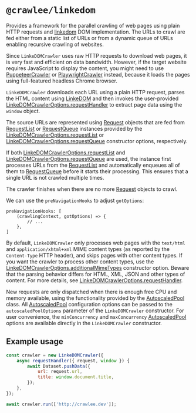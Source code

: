 # `@crawlee/linkedom`

<!-- Note for editors: This README should be kept consistent with JSDOMCrawler one -->

Provides a framework for the parallel crawling of web pages using plain HTTP requests and [linkedom](https://www.npmjs.com/package/linkedom) DOM implementation. The URLs to crawl are fed either from a static list of URLs or from a dynamic queue of URLs enabling recursive crawling of websites.

Since `LinkeDOMCrawler` uses raw HTTP requests to download web pages, it is very fast and efficient on data bandwidth. However, if the target website requires JavaScript to display the content, you might need to use [PuppeteerCrawler](https://crawlee.dev/api/puppeteer-crawler/class/PuppeteerCrawler) or [PlaywrightCrawler](https://crawlee.dev/api/playwright-crawler/class/PlaywrightCrawler) instead, because it loads the pages using full-featured headless Chrome browser.

`LinkeDOMCrawler` downloads each URL using a plain HTTP request, parses the HTML content using [LinkeDOM](https://www.npmjs.com/package/linkedom) and then invokes the user-provided [LinkeDOMCrawlerOptions.requestHandler](https://crawlee.dev/api/linkedom-crawler/interface/LinkeDOMCrawlerOptions#requestHandler) to extract page data using the `window` object.

The source URLs are represented using [Request](https://crawlee.dev/api/core/class/Request) objects that are fed from [RequestList](https://crawlee.dev/api/core/class/RequestList) or [RequestQueue](https://crawlee.dev/api/core/class/RequestQueue) instances provided by the [LinkeDOMCrawlerOptions.requestList](https://crawlee.dev/api/linkedom-crawler/interface/LinkeDOMCrawlerOptions#requestList) or [LinkeDOMCrawlerOptions.requestQueue](https://crawlee.dev/api/linkedom-crawler/interface/LinkeDOMCrawlerOptions#requestQueue) constructor options, respectively.

If both [LinkeDOMCrawlerOptions.requestList](https://crawlee.dev/api/linkedom-crawler/interface/LinkeDOMCrawlerOptions#requestList) and [LinkeDOMCrawlerOptions.requestQueue](https://crawlee.dev/api/linkedom-crawler/interface/LinkeDOMCrawlerOptions#requestQueue) are used, the instance first processes URLs from the [RequestList](https://crawlee.dev/api/core/class/RequestList) and automatically enqueues all of them to [RequestQueue](https://crawlee.dev/api/core/class/RequestQueue) before it starts their processing. This ensures that a single URL is not crawled multiple times.

The crawler finishes when there are no more [Request](https://crawlee.dev/api/core/class/Request) objects to crawl.

We can use the `preNavigationHooks` to adjust `gotOptions`:

```
preNavigationHooks: [
    (crawlingContext, gotOptions) => {
        // ...
    },
]
```

By default, `LinkeDOMCrawler` only processes web pages with the `text/html` and `application/xhtml+xml` MIME content types (as reported by the `Content-Type` HTTP header), and skips pages with other content types. If you want the crawler to process other content types, use the [LinkeDOMCrawlerOptions.additionalMimeTypes](https://crawlee.dev/api/linkedom-crawler/interface/LinkeDOMCrawlerOptions#additionalMimeTypes) constructor option. Beware that the parsing behavior differs for HTML, XML, JSON and other types of content. For more details, see [LinkeDOMCrawlerOptions.requestHandler](https://crawlee.dev/api/linkedom-crawler/interface/LinkeDOMCrawlerOptions#requestHandler).

New requests are only dispatched when there is enough free CPU and memory available, using the functionality provided by the [AutoscaledPool](https://crawlee.dev/api/core/class/AutoscaledPool) class. All [AutoscaledPool](https://crawlee.dev/api/core/class/AutoscaledPool) configuration options can be passed to the `autoscaledPoolOptions` parameter of the `LinkeDOMCrawler` constructor. For user convenience, the `minConcurrency` and `maxConcurrency` [AutoscaledPool](https://crawlee.dev/api/core/class/AutoscaledPool) options are available directly in the `LinkeDOMCrawler` constructor.

## Example usage

```javascript
const crawler = new LinkeDOMCrawler({
    async requestHandler({ request, window }) {
        await Dataset.pushData({
            url: request.url,
            title: window.document.title,
        });
    },
});

await crawler.run(['http://crawlee.dev']);
```
